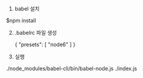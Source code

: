 1. babel 설치

$npm install



2. .babelrc 파일 생성

	{
		"presets": [
			"node6"
		]
	}



3. 실행

./node_modules/babel-cli/bin/babel-node.js ./index.js